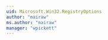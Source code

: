 ```yaml
---
uid: Microsoft.Win32.RegistryOptions
author: "mairaw"
ms.author: "mairaw"
manager: "wpickett"
---
```

